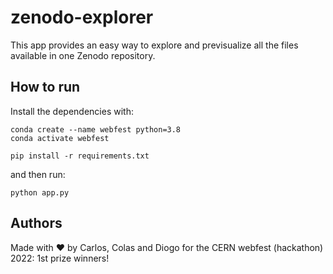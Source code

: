# zenodo-explorer

This app provides an easy way to explore and previsualize all the files available in one Zenodo repository. 

## How to run

Install the dependencies with:

```
conda create --name webfest python=3.8
conda activate webfest
```

```
pip install -r requirements.txt
```

and then run:

```
python app.py
```


## Authors

Made with ❤️ by Carlos, Colas and Diogo for the CERN webfest (hackathon) 2022: 1st prize winners!

